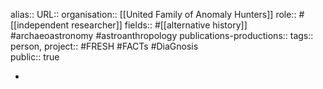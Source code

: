 alias::
URL::
organisation:: [[United Family of Anomaly Hunters]] 
role:: #[[independent researcher]] 
fields:: #[[alternative history]] #archaeoastronomy #astroanthropology 
publications-productions:: 
tags:: person, 
project:: #FRESH #FACTs #DiaGnosis  
public:: true

-